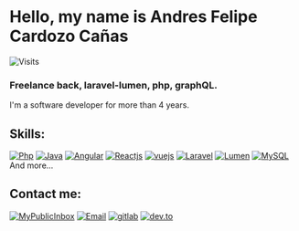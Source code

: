 # Hello, my name is Andres Felipe Cardozo Cañas
![Visits](https://estruyf-github.azurewebsites.net/api/VisitorHit?user=xx1196&repo=xx1196-visitors-badge&countColorcountColor&countColor=%237B1E7A)
### Freelance back, laravel-lumen, php, graphQL. 

I'm a software developer for more than 4 years.

## Skills:
[![Php](https://img.shields.io/badge/PHP-777BB4?style=for-the-badge&logo=php&logoColor=white)]()
[![Java](https://img.shields.io/badge/Java-ED8B00?style=for-the-badge&logo=java&logoColor=white)]()
[![Angular](https://img.shields.io/badge/Angular-DD0031?style=for-the-badge&logo=angular&logoColor=white)]()
[![Reactjs](https://img.shields.io/badge/React-20232A?style=for-the-badge&logo=react&logoColor=61DAFB)]()
[![vuejs](https://img.shields.io/badge/Vue.js-35495E?style=for-the-badge&logo=vue.js&logoColor=4FC08D)]()
[![Laravel](https://img.shields.io/badge/Laravel-FF2D20?style=for-the-badge&logo=laravel&logoColor=white)]()
[![Lumen](https://img.shields.io/badge/lumen-FF2D20?style=for-the-badge&logo=lumen&logoColor=white)]()
[![MySQL](https://img.shields.io/badge/MySQL-00000F?style=for-the-badge&logo=mysql&logoColor=white)]()
</br>
And more...

## Contact me:

[![MyPublicInbox](https://img.shields.io/badge/LinkedIn-0077B5?style=for-the-badge&logo=linkedin&logoColor=white)](https://www.linkedin.com/in/andres-felipe-cardozo-ca%C3%B1as-23ab48210/) [![Email](https://img.shields.io/badge/Gmail-D14836?style=for-the-badge&logo=gmail&logoColor=white)](mailto:andres.cardozo96@gmail.com) [![gitlab](	https://img.shields.io/badge/GitLab-330F63?style=for-the-badge&logo=gitlab&logoColor=white)](https://gitlab.com/xx1196) [![dev.to](https://img.shields.io/badge/dev.to-0A0A0A?style=for-the-badge&logo=dev.to&logoColor=white)](https://dev.to/xx1196) 
